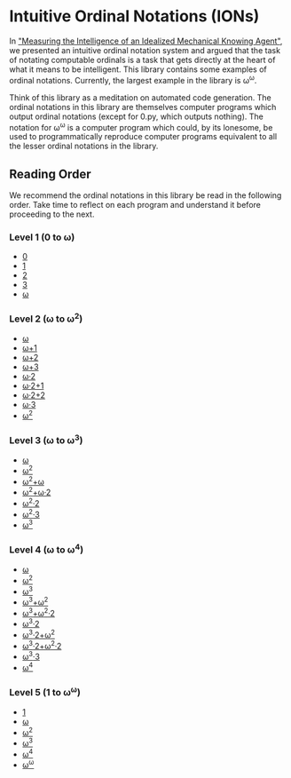 # Intuitive Ordinal Notations (IONs)

In ["Measuring the Intelligence of an Idealized Mechanical Knowing Agent"](https://semitrivial.github.io/MeasuringIntelligence2019.pdf),
we presented an intuitive ordinal notation system and
argued that the task of notating computable ordinals is a
task that gets directly at the heart of what it means to be
intelligent. This library contains some
examples of ordinal notations. Currently, the
largest example in the library is ω<sup>ω</sup>.

Think of this library as a meditation on automated code generation.
The ordinal notations in this library are themselves computer
programs which output ordinal notations (except for 0.py, which
outputs nothing). The notation for ω<sup>ω</sup> is a computer program which
could, by its lonesome, be used to programmatically reproduce
computer programs equivalent to all the lesser ordinal notations
in the library.

## Reading Order

We recommend the ordinal notations in this library be read in the following
order. Take time to reflect on each program and understand it before
proceeding to the next.

### Level 1 (0 to ω)

* [0](https://github.com/semitrivial/ions/master/src/Lv1/0.py)
* [1](https://github.com/semitrivial/ions/master/src/Lv1/1.py)
* [2](https://github.com/semitrivial/ions/master/src/Lv1/2.py)
* [3](https://github.com/semitrivial/ions/master/src/Lv1/3.py)
* [ω](https://github.com/semitrivial/ions/master/src/Lv1/w.py)

### Level 2 (ω to ω<sup>2</sup>)

* [ω](https://github.com/semitrivial/ions/master/src/Lv2/w.py)
* [ω+1](https://github.com/semitrivial/ions/master/src/Lv2/w+1.py)
* [ω+2](https://github.com/semitrivial/ions/master/src/Lv2/w+2.py)
* [ω+3](https://github.com/semitrivial/ions/master/src/Lv2/w+3.py)
* [ω·2](https://github.com/semitrivial/ions/master/src/Lv2/w*2.py)
* [ω·2+1](https://github.com/semitrivial/ions/master/src/Lv2/w*2+1.py)
* [ω·2+2](https://github.com/semitrivial/ions/master/src/Lv2/w*2+2.py)
* [ω·3](https://github.com/semitrivial/ions/master/src/Lv2/w*3.py)
* [ω<sup>2</sup>](https://github.com/semitrivial/ions/master/src/Lv2/w^2.py)

### Level 3 (ω to ω<sup>3</sup>)

* [ω](https://github.com/semitrivial/ions/master/src/Lv3/w.py)
* [ω<sup>2</sup>](https://github.com/semitrivial/ions/master/src/Lv3/w^2.py)
* [ω<sup>2</sup>+ω](https://github.com/semitrivial/ions/master/src/Lv3/w^2+w.py)
* [ω<sup>2</sup>+ω·2](https://github.com/semitrivial/ions/master/src/Lv3/w^2+w*2.py)
* [ω<sup>2</sup>·2](https://github.com/semitrivial/ions/master/src/Lv3/w^2*2.py)
* [ω<sup>2</sup>·3](https://github.com/semitrivial/ions/master/src/Lv3/w^2*3.py)
* [ω<sup>3</sup>](https://github.com/semitrivial/ions/master/src/Lv3/w^3.py)

### Level 4 (ω to ω<sup>4</sup>)

* [ω](https://github.com/semitrivial/ions/master/src/Lv4/w.py)
* [ω<sup>2</sup>](https://github.com/semitrivial/ions/master/src/Lv4/w^2.py)
* [ω<sup>3</sup>](https://github.com/semitrivial/ions/master/src/Lv4/w^3.py)
* [ω<sup>3</sup>+ω<sup>2</sup>](https://github.com/semitrivial/ions/master/src/Lv4/w^3+w^2.py)
* [ω<sup>3</sup>+ω<sup>2</sup>·2](https://github.com/semitrivial/ions/master/src/Lv4/w^3+w^2*2.py)
* [ω<sup>3</sup>·2](https://github.com/semitrivial/ions/master/src/Lv4/w^3*2.py)
* [ω<sup>3</sup>·2+ω<sup>2</sup>](https://github.com/semitrivial/ions/master/src/Lv4/w^3*2+w^2.py)
* [ω<sup>3</sup>·2+ω<sup>2</sup>·2](https://github.com/semitrivial/ions/master/src/Lv4/w^3*2+w^2*2.py)
* [ω<sup>3</sup>·3](https://github.com/semitrivial/ions/master/src/Lv4/w^3*3.py)
* [ω<sup>4</sup>](https://github.com/semitrivial/ions/master/src/Lv4/w^4.py)

### Level 5 (1 to ω<sup>ω</sup>)

* [1](https://github.com/semitrivial/ions/master/src/Lv5/1.py)
* [ω](https://github.com/semitrivial/ions/master/src/Lv5/w.py)
* [ω<sup>2</sup>](https://github.com/semitrivial/ions/master/src/Lv5/w^2.py)
* [ω<sup>3</sup>](https://github.com/semitrivial/ions/master/src/Lv5/w^3.py)
* [ω<sup>4</sup>](https://github.com/semitrivial/ions/master/src/Lv5/w^4.py)
* [ω<sup>ω</sup>](https://github.com/semitrivial/ions/master/src/Lv5/w^w.py)